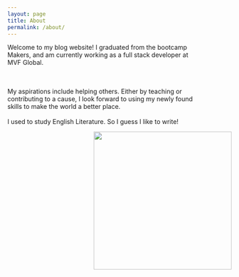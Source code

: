```yaml
---
layout: page
title: About
permalink: /about/
---
```


<div style="float:left;width:430px;">
Welcome to my blog website! I graduated from the bootcamp  <a src="https://www.makers.tech">Makers</a>, and am currently working as a full stack developer at MVF Global.

<br><br>
My aspirations include helping others. Either by teaching or contributing to a cause, I look forward to using my newly found skills to make the world a better place. 
<br><br>
I used to study English Literature. So I guess I like to write!
</div>

<img src="https://i.imgur.com/X9FtZEy.jpg" style="height:310px;float:right;">

[jekyll-organization]: https://github.com/jekyll
